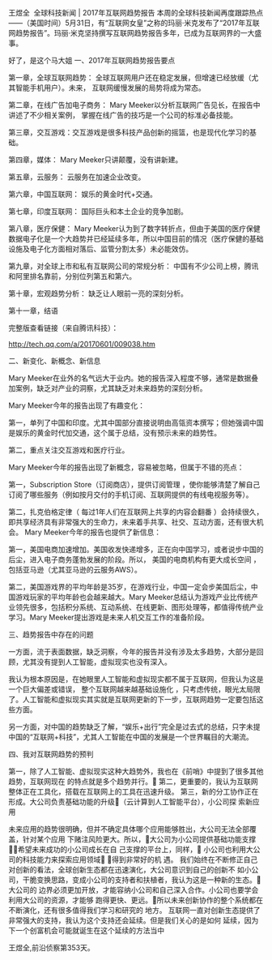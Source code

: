 王煜全  全球科技新闻 | 2017年互联网趋势报告
本周的全球科技新闻再度跟踪热点——（美国时间）5月31日，有“互联网女皇”之称的玛丽·米克发布了“2017年互联网趋势报告”。玛丽·米克坚持撰写互联网趋势报告多年，已成为互联网界的一大盛事。


好了，是这个马大姐
一、2017年互联网趋势报告要点

第一章，全球互联网趋势： 全球互联网用户还在稳定发展，但增速已经放缓（尤其智能手机用户）。未来， 互联网缓慢发展的局势将成为常态。

第二章，在线广告加电子商务： Mary Meeker以分析互联网广告见长，在报告中讲述了不少相关案例， 掌握在线广告的技巧是一个公司的标准必备技能。

第三章，交互游戏：交互游戏是很多科技产品创新的摇篮，也是现代化学习的基础。

第四章，媒体： Mary Meeker只讲颠覆，没有讲新建。

第五章，云服务： 云服务在加速企业改变。

第六章，中国互联网： 娱乐的黄金时代+交通。

第七章，印度互联网： 国际巨头和本土企业的竞争加剧。

第八章，医疗保健： Mary Meeker认为到了数字转折点，但由于美国的医疗保健数据电子化是一个大趋势并已经延续多年，所以中国目前的情况（医疗保健的基础设施及电子化方面相对落后、监管分割太多）未必能效仿。

第九章，对全球上市和私有互联网公司的常规分析： 中国有不少公司上榜，腾讯和阿里排名靠前，分别位列第五和第六。

第十章，宏观趋势分析： 缺乏让人眼前一亮的深刻分析。

第十一章，结语

完整版查看链接（来自腾讯科技）：

http://tech.qq.com/a/20170601/009038.htm

二、新变化、新概念、新信息

Mary Meeker在业外的名气远大于业内。她的报告深入程度不够，通常是数据叠加案例，缺乏对产业的洞察，尤其缺乏对未来趋势的深刻分析。

Mary Meeker今年的报告出现了有趣变化：

第一，单列了中国和印度。尤其中国部分直接说明由高瓴资本撰写；但她强调中国是娱乐的黄金时代加交通，这个属于总结，没有预示未来的趋势性。

第二，重点关注交互游戏和医疗行业。

Mary Meeker今年的报告出现了新概念，容易被忽略，但属于不错的亮点：

第一，Subscription Store（订阅商店），提供订阅管理 ，使你能够清楚了解自己订阅了哪些服务（例如按月交付的手机订阅、互联网提供的有线电视服务等）。

第二，扎克伯格定律（ 每过1年人们在互联网上共享的内容会翻番 ）会持续很久，即共享经济具有非常强大的生命力，未来着手共享、社交、互动方面，还有很大机会。
Mary Meeker今年的报告也提供了新信息：

第一，美国电商加速增加。美国收发快递增多，正在向中国学习，或者说步中国的后尘，进入电子商务蓬勃发展的阶段。所以， 美国的电商机构有更大成长空间 ，包括亚马逊（尤其亚马逊的云服务AWS）。

第二，美国游戏界的平均年龄是35岁，在游戏行业，中国一定会步美国后尘，中国游戏玩家的平均年龄也会越来越大。Mary Meeker总结认为游戏产业比传统产业领先很多，包括积分系统、互动系统、在线更新、图形处理等，都值得传统产业学习。Mary Meeker提出游戏是未来人机交互工作的准备阶段。

三、趋势报告中存在的问题

一方面，流于表面数据，缺乏洞察，今年的报告并没有涉及太多趋势，大部分是回顾，尤其没有提到人工智能，虚拟现实也没有深入。

我认为根本原因是，在她眼里人工智能和虚拟现实都不属于互联网，但我认为这是一个巨大偏差或错误， 整个互联网越来越基础设施化 ，只考虑传统，眼光太局限了。人工智能和虚拟现实其实就是互联网更新的下一步，互联网趋势一定要包括这些方面。

另一方面，对中国的趋势缺乏了解，“娱乐+出行”完全是过去式的总结，只字未提中国的“互联网+科技”，尤其人工智能在中国的发展是一个世界瞩目的大潮流。

四、我对互联网趋势的预判 

第一，除了人工智能、虚拟现实这种大趋势外，我也在《前哨》中提到了很多其他趋势，互联网现在
的特点就是多个趋势并行。􀀀
第二，更重要的，我认为互联网整体正在工具化，搭载在互联网上的工具在迅速升级。
第三，新的分工协作正在形成。大公司负责基础功能的升级􀀀（云计算到人工智能平台），小公司探
索新应用

未来应用的趋势很明确，但并不确定具体哪个应用能够胜出，大公司无法全部覆盖，针对某个应用
下赌注风险更大。所以，􀀀大公司为小公司提供基础功能支撑􀀀，希望未来成功的小公司成长在自
己支撑的平台上，同样，􀀀 小公司也利用大公司的科技能力来探索应用领域􀀀 ，得到非常好的机
遇。
我们始终在不断修正自己对创新的看法，全球创新生态都在迅速演化，大公司意识到自己的创新不
如小公司，干脆变换思路，变成小公司的支持者和扶植者，我认为这是一种新的生态。􀀀大公司的
边界必须更加开放，才能容纳小公司和自己深入合作。小公司也要学会利用大公司的资源，才能够
跑得更快、更远。􀀀所以未来创新协作的整个系统都在不断演化，还有很多值得我们学习和研究的
地方。
互联网一直对创新生态提供了非常强大的支持，我认为这个支持还会延续。但是我们关心的是如何
延续，因为下一个创富机会可能就诞生在这个延续的方法当中

王煜全,前沿侦察第353天。
